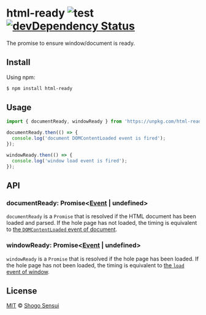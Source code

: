 # html-ready ![test](https://github.com/1000ch/html-ready/workflows/test/badge.svg?branch=master) [![devDependency Status](https://david-dm.org/1000ch/html-ready/dev-status.svg)](https://david-dm.org/1000ch/html-ready?type=dev)

The promise to ensure window/document is ready.

## Install

Using npm:

```bash
$ npm install html-ready
```

## Usage

```javascript
import { documentReady, windowReady } from 'https://unpkg.com/html-ready';

documentReady.then(() => {
  console.log('document DOMContentLoaded event is fired');
});

windowReady.then(() => {
  console.log('window load event is fired');
});
```

## API

### documentReady: Promise<[Event](https://developer.mozilla.org/en-US/docs/Web/API/Event) | undefined>

`documentReady` is a `Promise` that is resolved if the HTML document has been loaded and parsed. If the hole page has not loaded, the timing is equivalent to [the `DOMContentLoaded` event of document](https://developer.mozilla.org/en-US/docs/Web/API/Document/DOMContentLoaded_event).

### windowReady: Promise<[Event](https://developer.mozilla.org/en-US/docs/Web/API/Event) | undefined>

`windowReady` is a `Promise` that is resolved if the hole page has been loaded. If the hole page has not been loaded, the timing is equivalent to [the `load` event of window](https://developer.mozilla.org/docs/Web/API/Window/load_event).

## License

[MIT](https://1000ch.mit-license.org) © [Shogo Sensui](https://github.com/1000ch)
